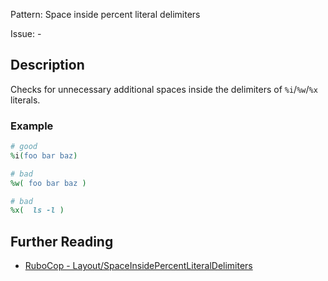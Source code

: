 Pattern: Space inside percent literal delimiters

Issue: -

## Description

Checks for unnecessary additional spaces inside the delimiters of `%i`/`%w`/`%x` literals.

### Example

```ruby
# good
%i(foo bar baz)

# bad
%w( foo bar baz )

# bad
%x(  ls -l )
```

## Further Reading

* [RuboCop - Layout/SpaceInsidePercentLiteralDelimiters](https://rubocop.readthedocs.io/en/latest/cops_layout/#layoutspaceinsidepercentliteraldelimiters)

